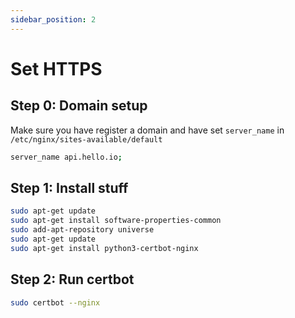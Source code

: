 ```yaml
---
sidebar_position: 2
---
```

# Set HTTPS

## Step 0: Domain setup
Make sure you have register a domain and have set `server_name` in `/etc/nginx/sites-available/default`
```bash title="/etc/nginx/sites-available/default"
server_name api.hello.io;
```

## Step 1: Install stuff
```bash
sudo apt-get update
sudo apt-get install software-properties-common
sudo add-apt-repository universe
sudo apt-get update
sudo apt-get install python3-certbot-nginx
```

## Step 2: Run certbot
```bash
sudo certbot --nginx
```

